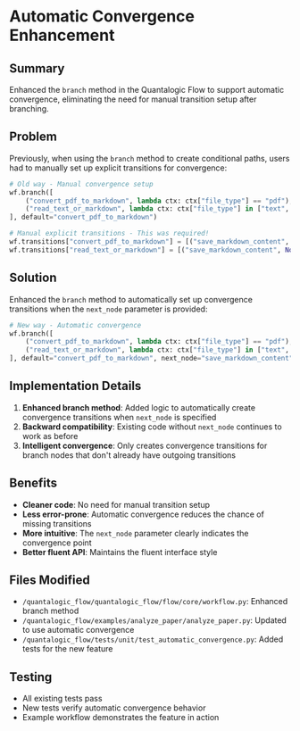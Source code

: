# Automatic Convergence Enhancement

## Summary

Enhanced the `branch` method in the Quantalogic Flow to support automatic convergence, eliminating the need for manual transition setup after branching.

## Problem

Previously, when using the `branch` method to create conditional paths, users had to manually set up explicit transitions for convergence:

```python
# Old way - Manual convergence setup
wf.branch([
    ("convert_pdf_to_markdown", lambda ctx: ctx["file_type"] == "pdf"),
    ("read_text_or_markdown", lambda ctx: ctx["file_type"] in ["text", "markdown"])
], default="convert_pdf_to_markdown")

# Manual explicit transitions - This was required!
wf.transitions["convert_pdf_to_markdown"] = [("save_markdown_content", None)]
wf.transitions["read_text_or_markdown"] = [("save_markdown_content", None)]
```

## Solution

Enhanced the `branch` method to automatically set up convergence transitions when the `next_node` parameter is provided:

```python
# New way - Automatic convergence
wf.branch([
    ("convert_pdf_to_markdown", lambda ctx: ctx["file_type"] == "pdf"),
    ("read_text_or_markdown", lambda ctx: ctx["file_type"] in ["text", "markdown"])
], default="convert_pdf_to_markdown", next_node="save_markdown_content")
```

## Implementation Details

1. **Enhanced branch method**: Added logic to automatically create convergence transitions when `next_node` is specified
2. **Backward compatibility**: Existing code without `next_node` continues to work as before
3. **Intelligent convergence**: Only creates convergence transitions for branch nodes that don't already have outgoing transitions

## Benefits

- **Cleaner code**: No need for manual transition setup
- **Less error-prone**: Automatic convergence reduces the chance of missing transitions
- **More intuitive**: The `next_node` parameter clearly indicates the convergence point
- **Better fluent API**: Maintains the fluent interface style

## Files Modified

- `/quantalogic_flow/quantalogic_flow/flow/core/workflow.py`: Enhanced branch method
- `/quantalogic_flow/examples/analyze_paper/analyze_paper.py`: Updated to use automatic convergence
- `/quantalogic_flow/tests/unit/test_automatic_convergence.py`: Added tests for the new feature

## Testing

- All existing tests pass
- New tests verify automatic convergence behavior
- Example workflow demonstrates the feature in action
